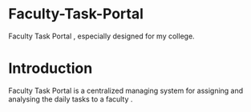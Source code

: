 # Faculty-Task-Portal
Faculty Task Portal , especially designed for my college.

# Introduction
Faculty Task Portal is a centralized managing system for assigning and analysing the daily tasks to a faculty .


